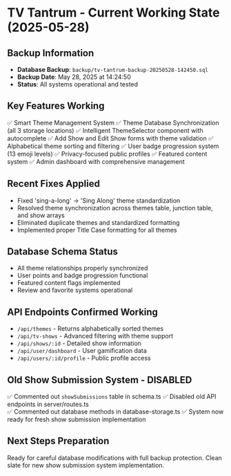 # TV Tantrum - Current Working State (2025-05-28)

## Backup Information
- **Database Backup**: `backup/tv-tantrum-backup-20250528-142450.sql`
- **Backup Date**: May 28, 2025 at 14:24:50
- **Status**: All systems operational and tested

## Key Features Working
✅ Smart Theme Management System
✅ Theme Database Synchronization (all 3 storage locations)
✅ Intelligent ThemeSelector component with autocomplete
✅ Add Show and Edit Show forms with theme validation
✅ Alphabetical theme sorting and filtering
✅ User badge progression system (13 emoji levels)
✅ Privacy-focused public profiles
✅ Featured content system
✅ Admin dashboard with comprehensive management

## Recent Fixes Applied
- Fixed 'sing-a-long' → 'Sing Along' theme standardization
- Resolved theme synchronization across themes table, junction table, and show arrays
- Eliminated duplicate themes and standardized formatting
- Implemented proper Title Case formatting for all themes

## Database Schema Status
- All theme relationships properly synchronized
- User points and badge progression functional
- Featured content flags implemented
- Review and favorite systems operational

## API Endpoints Confirmed Working
- `/api/themes` - Returns alphabetically sorted themes
- `/api/tv-shows` - Advanced filtering with theme support
- `/api/shows/:id` - Detailed show information
- `/api/user/dashboard` - User gamification data
- `/api/users/:id/profile` - Public profile access

## Old Show Submission System - DISABLED
✅ Commented out `showSubmissions` table in schema.ts
✅ Disabled old API endpoints in server/routes.ts  
✅ Commented out database methods in database-storage.ts
✅ System now ready for fresh show submission implementation

## Next Steps Preparation
Ready for careful database modifications with full backup protection.
Clean slate for new show submission system implementation.